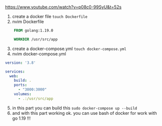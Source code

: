 https://www.youtube.com/watch?v=p08c0-99SyU&t=52s
1. create a docker file `touch Dockerfile`
2. nvim Dockerfile
``` Dockerfile
	FROM golang:1.19.0

	WORKDIR /usr/src/app
```
3. create a docker-compose.yml `touch docker-compose.yml`
4. nvim docker-compose.yml
``` docker-compose.yml
version: '3.8'

services:
  web:
    build: .
    ports:
      - "3000:3000"
    volumes:
      - .:/usr/src/app
```
5. in this part you can build this `sudo docker-compose up --build`
6. and with this part working ok. you can use bash of docker for work with go 1.19 !!!
